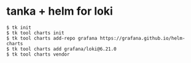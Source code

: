 # tanka + helm for loki

```shell
$ tk init
$ tk tool charts init
$ tk tool charts add-repo grafana https://grafana.github.io/helm-charts
$ tk tool charts add grafana/loki@6.21.0
$ tk tool charts vendor 
```
